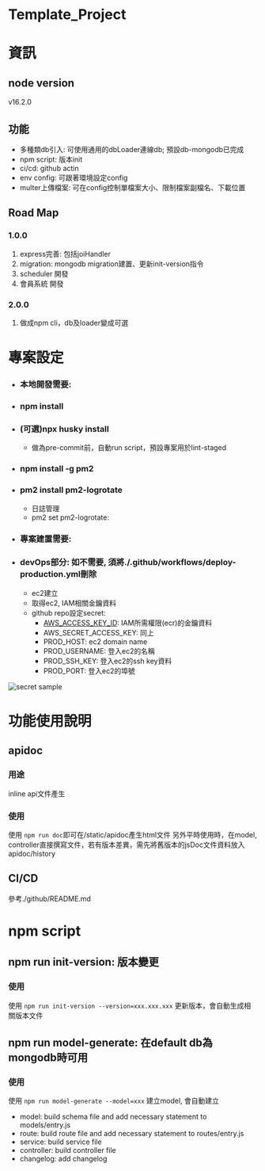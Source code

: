 # Template_Project
# 資訊
## node version
v16.2.0

## 功能
- 多種類db引入: 可使用通用的dbLoader連線db; 預設db-mongodb已完成
- npm script: 版本init
- ci/cd: github actin
- env config: 可跟著環境設定config
- multer上傳檔案: 可在config控制單檔案大小、限制檔案副檔名、下載位置

## Road Map
### 1.0.0
1. express完善: 包括joiHandler
2. migration: mongodb migration建置、更新init-version指令
3. scheduler 開發
4. 會員系統 開發

### 2.0.0
1. 做成npm cli，db及loader變成可選


# 專案設定
- ### 本地開發需要:
- ### npm install
- ### (可選)npx husky install
  - 做為pre-commit前，自動run script，預設專案用於lint-staged
- ### npm install -g pm2
- ### pm2 install pm2-logrotate
  - 日誌管理
  - pm2 set pm2-logrotate:<param> <value>
- ### 專案建置需要:
- ### devOps部分: 如不需要, 須將./.github/workflows/deploy-production.yml刪除
  - ec2建立
  - 取得ec2, IAM相關金鑰資料
  - github repo設定secret: 
    - [AWS_ACCESS_KEY_ID](https://docs.aws.amazon.com/zh_tw/IAM/latest/UserGuide/id_credentials_access-keys.html): IAM所需權限(ecr)的金鑰資料
    - AWS_SECRET_ACCESS_KEY: 同上
    - PROD_HOST: ec2 domain name
    - PROD_USERNAME: 登入ec2的名稱
    - PROD_SSH_KEY: 登入ec2的ssh key資料
    - PROD_PORT: 登入ec2的埠號


![secret sample](https://imgur.com/iCUoAe8.jpg)


# 功能使用說明
## apidoc
### 用途
inline api文件產生
### 使用
使用 `npm run doc`即可在/static/apidoc產生html文件
另外平時使用時，在model, controller直接撰寫文件，若有版本差異，需先將舊版本的jsDoc文件資料放入apidoc/history
## CI/CD
參考./github/README.md

# npm script
## npm run init-version: 版本變更
### 使用
使用 `npm run init-version --version=xxx.xxx.xxx` 更新版本，會自動生成相關版本文件

## npm run model-generate: 在default db為mongodb時可用
### 使用
使用 `npm run model-generate --model=xxx` 建立model, 會自動建立
- model: build schema file and add necessary statement to models/entry.js
- route: build route file and add necessary statement to routes/entry.js
- service: build service file
- controller: build controller file
- changelog: add changelog
